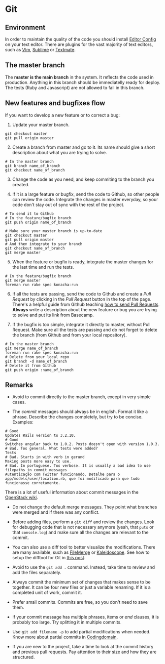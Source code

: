 # Git

## Environment

In order to maintain the quality of the code you should install [Editor Config](http://editorconfig.org/) on your text editor. There are plugins for the vast majority of text editors, such as [VIm](https://github.com/editorconfig/editorconfig-vim#readme), [Sublime](https://github.com/sindresorhus/editorconfig-sublime#readme) or [Textmate](https://github.com/Mr0grog/editorconfig-textmate#readme).


## The master branch

The **master is the main branch** in the system. It reflects the code used in production. Anything in this branch should be immediatelly ready for deploy. The tests (Ruby and Javascript) are not allowed to fail in this branch.


## New features and bugfixes flow

If you want to develop a new feature or to correct a bug:

1. Update your master branch.

```
git checkout master
git pull origin master
```

2. Create a branch from master and go to it. Its name should give a short description about what you are trying to solve.

```
# In the master branch
git branch name_of_branch
git checkout name_of_branch
```

3. Change the code as you need, and keep commiting to the branch you created.

4. If it is a large feature or bugfix, send the code to Github, so other people can review the code. Integrate the changes in master everyday, so your code don't stay out of sync with the rest of the project.

```
# To send it to Github
# In the feature/bugfix branch
git push origin name_of_branch

# Make sure your master branch is up-to-date
git checkout master
git pull origin master
# And then integrate to your branch
git checkout name_of_branch
git merge master
```

5. When the feature or bugfix is ready, integrate the master changes for the last time and run the tests.

```
# In the feature/bugfix branch
git merge master
foreman run rake spec konacha:run
```

6. If all the tests are passing, send the code to Github and create a _Pull Request_ by clicking in the _Pull Request_ button in the top of the page. There's a helpful guide from Github teaching [how to send Pull Requests](https://help.github.com/articles/creating-a-pull-request). **Always** write a description about the new feature or bug you are trying to solve and put its link from Basecamp.

7. If the bugfix is too simple, integrate it directly to master, without Pull Request. Make sure all the tests are passing and do not forget to delete the branch (from Github and from your local repository).

```
# In the master branch
git merge name_of_branch
foreman run rake spec konacha:run
# Delete from your local repo
git branch -d name_of_branch
# Delete it from Github
git push origin :name_of_branch
```

## Remarks

- Avoid to commit directly to the master branch, except in very simple cases.

- The _commit_ messages should always be in english. Format it like a phrase. Describe the changes completely, but try to be concise. Examples:

```
# Good
Updates Rails version to 3.2.10.
# Good
Switches angular back to 1.0.2. Posts doesn't open with version 1.0.3.
# Bad. Too general. What tests were added?
Tests
# Bad. Starts in with verb in gerund
Making posts more easy to use.
# Bad. In portuguese. Too verbose. It is usually a bad idea to use filepaths in commit messages
Autenticação com Twitter funcionando. Detalhe para o app/models/user/location.rb, que foi modificado para que tudo funcionasse corretamente.
```

There is a lot of useful information about commit messages in the [OpenStack wiki](http://wiki.openstack.org/GitCommitMessages).

- Do not change the default merge messages. They point what branches were merged and if there was any conflict.

- Before adding files, perform a `git diff` and review the changes. Look for debugging code that is not necessary anymore (yeah, that `puts` or that `console.log`) and make sure all the changes are relevant to the commit.

- You can also use a diff tool to better visualize the modifications. There are many available, such as [FileMerge](http://en.wikipedia.org/wiki/Apple_Developer_Tools#FileMerge) or [Kaleidoscope](http://www.kaleidoscopeapp.com/). See how to setup the difftool for Git in [this post](http://www.silverwareconsulting.com/index.cfm/2010/6/21/Comparing-Files-from-Different-Branches-with-Git-Difftool).

- Avoid to use the `git add .` command. Instead, take time to review and add the files separately.

- Always commit the minimum set of changes that makes sense to be together. It can be four new files or just a variable renaming. If it is a completed unit of work, commit it.

- Prefer small commits. Commits are free, so you don't need to save them.

- If your commit message has multiple phrases, items or _and_ clauses, it is probably too large. Try splitting it in multiple commits.

- Use `git add filename -p` to add partial modifications when needed. Know more about partial commits in [Codingdomain](http://codingdomain.com/git/partial-commits/).

- If you are new to the project, take a time to look at the commit history and previous pull requests. Pay attention to their size and how they are structured.
